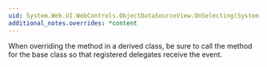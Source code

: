 ```yaml
---
uid: System.Web.UI.WebControls.ObjectDataSourceView.OnSelecting(System.Web.UI.WebControls.ObjectDataSourceSelectingEventArgs)
additional_notes.overrides: *content
---
```


<p>When overriding the <xref href="System.Web.UI.WebControls.ObjectDataSourceView.OnSelecting(System.Web.UI.WebControls.ObjectDataSourceSelectingEventArgs)"></xref> method in a derived class, be sure to call the <xref href="System.Web.UI.WebControls.ObjectDataSourceView.OnSelecting(System.Web.UI.WebControls.ObjectDataSourceSelectingEventArgs)"></xref> method for the base class so that registered delegates receive the event.</p>



